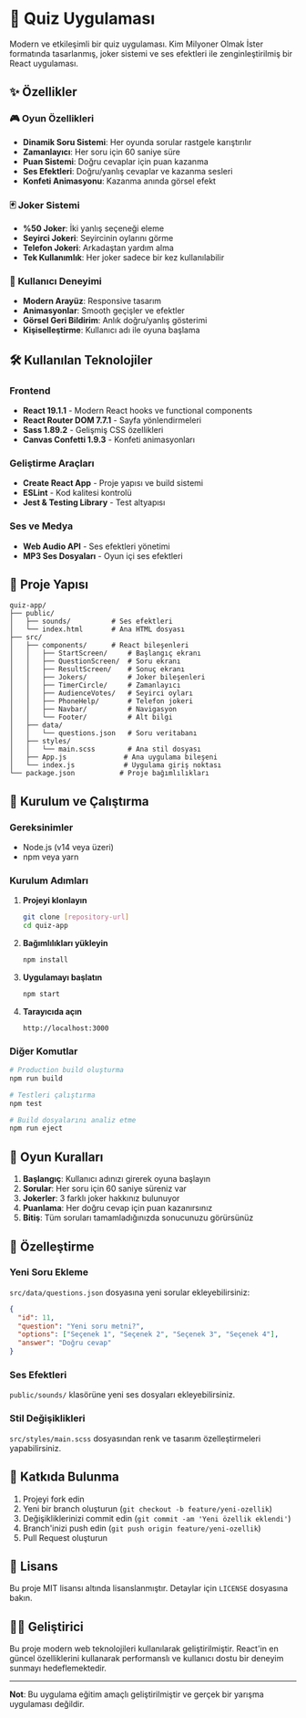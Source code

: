 # 🎯 Quiz Uygulaması

Modern ve etkileşimli bir quiz uygulaması. Kim Milyoner Olmak İster formatında tasarlanmış, joker sistemi ve ses efektleri ile zenginleştirilmiş bir React uygulaması.

## ✨ Özellikler

### 🎮 Oyun Özellikleri
- **Dinamik Soru Sistemi**: Her oyunda sorular rastgele karıştırılır
- **Zamanlayıcı**: Her soru için 60 saniye süre
- **Puan Sistemi**: Doğru cevaplar için puan kazanma
- **Ses Efektleri**: Doğru/yanlış cevaplar ve kazanma sesleri
- **Konfeti Animasyonu**: Kazanma anında görsel efekt

### 🃏 Joker Sistemi
- **%50 Joker**: İki yanlış seçeneği eleme
- **Seyirci Jokeri**: Seyircinin oylarını görme
- **Telefon Jokeri**: Arkadaştan yardım alma
- **Tek Kullanımlık**: Her joker sadece bir kez kullanılabilir

### 🎨 Kullanıcı Deneyimi
- **Modern Arayüz**: Responsive tasarım
- **Animasyonlar**: Smooth geçişler ve efektler
- **Görsel Geri Bildirim**: Anlık doğru/yanlış gösterimi
- **Kişiselleştirme**: Kullanıcı adı ile oyuna başlama

## 🛠️ Kullanılan Teknolojiler

### Frontend
- **React 19.1.1** - Modern React hooks ve functional components
- **React Router DOM 7.7.1** - Sayfa yönlendirmeleri
- **Sass 1.89.2** - Gelişmiş CSS özellikleri
- **Canvas Confetti 1.9.3** - Konfeti animasyonları

### Geliştirme Araçları
- **Create React App** - Proje yapısı ve build sistemi
- **ESLint** - Kod kalitesi kontrolü
- **Jest & Testing Library** - Test altyapısı

### Ses ve Medya
- **Web Audio API** - Ses efektleri yönetimi
- **MP3 Ses Dosyaları** - Oyun içi ses efektleri

## 📁 Proje Yapısı

```
quiz-app/
├── public/
│   ├── sounds/          # Ses efektleri
│   └── index.html       # Ana HTML dosyası
├── src/
│   ├── components/      # React bileşenleri
│   │   ├── StartScreen/     # Başlangıç ekranı
│   │   ├── QuestionScreen/  # Soru ekranı
│   │   ├── ResultScreen/    # Sonuç ekranı
│   │   ├── Jokers/          # Joker bileşenleri
│   │   ├── TimerCircle/     # Zamanlayıcı
│   │   ├── AudienceVotes/   # Seyirci oyları
│   │   ├── PhoneHelp/       # Telefon jokeri
│   │   ├── Navbar/          # Navigasyon
│   │   └── Footer/          # Alt bilgi
│   ├── data/
│   │   └── questions.json   # Soru veritabanı
│   ├── styles/
│   │   └── main.scss        # Ana stil dosyası
│   ├── App.js              # Ana uygulama bileşeni
│   └── index.js            # Uygulama giriş noktası
└── package.json           # Proje bağımlılıkları
```

## 🚀 Kurulum ve Çalıştırma

### Gereksinimler
- Node.js (v14 veya üzeri)
- npm veya yarn

### Kurulum Adımları

1. **Projeyi klonlayın**
   ```bash
   git clone [repository-url]
   cd quiz-app
   ```

2. **Bağımlılıkları yükleyin**
   ```bash
   npm install
   ```

3. **Uygulamayı başlatın**
   ```bash
   npm start
   ```

4. **Tarayıcıda açın**
   ```
   http://localhost:3000
   ```

### Diğer Komutlar

```bash
# Production build oluşturma
npm run build

# Testleri çalıştırma
npm test

# Build dosyalarını analiz etme
npm run eject
```

## 🎯 Oyun Kuralları

1. **Başlangıç**: Kullanıcı adınızı girerek oyuna başlayın
2. **Sorular**: Her soru için 60 saniye süreniz var
3. **Jokerler**: 3 farklı joker hakkınız bulunuyor
4. **Puanlama**: Her doğru cevap için puan kazanırsınız
5. **Bitiş**: Tüm soruları tamamladığınızda sonucunuzu görürsünüz

## 🎨 Özelleştirme

### Yeni Soru Ekleme
`src/data/questions.json` dosyasına yeni sorular ekleyebilirsiniz:

```json
{
  "id": 11,
  "question": "Yeni soru metni?",
  "options": ["Seçenek 1", "Seçenek 2", "Seçenek 3", "Seçenek 4"],
  "answer": "Doğru cevap"
}
```

### Ses Efektleri
`public/sounds/` klasörüne yeni ses dosyaları ekleyebilirsiniz.

### Stil Değişiklikleri
`src/styles/main.scss` dosyasından renk ve tasarım özelleştirmeleri yapabilirsiniz.

## 🤝 Katkıda Bulunma

1. Projeyi fork edin
2. Yeni bir branch oluşturun (`git checkout -b feature/yeni-ozellik`)
3. Değişikliklerinizi commit edin (`git commit -am 'Yeni özellik eklendi'`)
4. Branch'inizi push edin (`git push origin feature/yeni-ozellik`)
5. Pull Request oluşturun

## 📝 Lisans

Bu proje MIT lisansı altında lisanslanmıştır. Detaylar için `LICENSE` dosyasına bakın.

## 👨‍💻 Geliştirici

Bu proje modern web teknolojileri kullanılarak geliştirilmiştir. React'in en güncel özelliklerini kullanarak performanslı ve kullanıcı dostu bir deneyim sunmayı hedeflemektedir.

---

**Not**: Bu uygulama eğitim amaçlı geliştirilmiştir ve gerçek bir yarışma uygulaması değildir.

